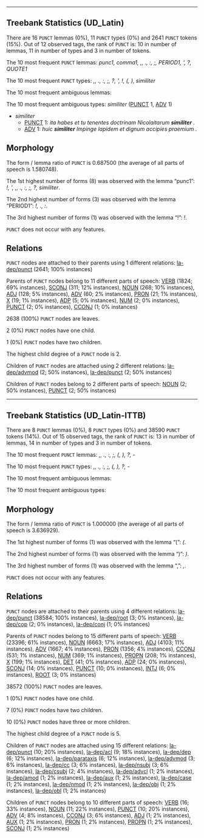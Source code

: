 

--------------------------------------------------------------------------------

## Treebank Statistics (UD_Latin)

There are 16 `PUNCT` lemmas (0%), 11 `PUNCT` types (0%) and 2641 `PUNCT` tokens (15%).
Out of 12 observed tags, the rank of `PUNCT` is: 10 in number of lemmas, 11 in number of types and 3 in number of tokens.

The 10 most frequent `PUNCT` lemmas: <em>punc1, comma1, ,, ., :, ;, PERIOD1, ', ?, QUOTE1</em>

The 10 most frequent `PUNCT` types:  <em>,, ., :, ;, ?, ', !, (, ), similiter</em>

The 10 most frequent ambiguous lemmas: 

The 10 most frequent ambiguous types:  <em>similiter</em> ([PUNCT]() 1, [ADV]() 1)


* <em>similiter</em>
  * [PUNCT]() 1: <em>ita habes et tu tenentes doctrinam Nicolaitarum <b>similiter</b> .</em>
  * [ADV]() 1: <em>huic <b>similiter</b> Impinge lapidem et dignum accipies praemium .</em>

## Morphology

The form / lemma ratio of `PUNCT` is 0.687500 (the average of all parts of speech is 1.580748).

The 1st highest number of forms (8) was observed with the lemma “punc1”: <em>!, ', ,, ., :, ;, ?, similiter</em>.

The 2nd highest number of forms (3) was observed with the lemma “PERIOD1”: <em>!, ., :</em>.

The 3rd highest number of forms (1) was observed with the lemma “!”: <em>!</em>.

`PUNCT` does not occur with any features.


## Relations

`PUNCT` nodes are attached to their parents using 1 different relations: [la-dep/punct]() (2641; 100% instances)

Parents of `PUNCT` nodes belong to 11 different parts of speech: [VERB]() (1824; 69% instances), [SCONJ]() (311; 12% instances), [NOUN]() (268; 10% instances), [ADJ]() (128; 5% instances), [ADV]() (60; 2% instances), [PRON]() (21; 1% instances), [X]() (19; 1% instances), [ADP]() (5; 0% instances), [NUM]() (2; 0% instances), [PUNCT]() (2; 0% instances), [CCONJ]() (1; 0% instances)

2638 (100%) `PUNCT` nodes are leaves.

2 (0%) `PUNCT` nodes have one child.

1 (0%) `PUNCT` nodes have two children.

The highest child degree of a `PUNCT` node is 2.

Children of `PUNCT` nodes are attached using 2 different relations: [la-dep/advmod]() (2; 50% instances), [la-dep/punct]() (2; 50% instances)

Children of `PUNCT` nodes belong to 2 different parts of speech: [NOUN]() (2; 50% instances), [PUNCT]() (2; 50% instances)



--------------------------------------------------------------------------------

## Treebank Statistics (UD_Latin-ITTB)

There are 8 `PUNCT` lemmas (0%), 8 `PUNCT` types (0%) and 38590 `PUNCT` tokens (14%).
Out of 15 observed tags, the rank of `PUNCT` is: 13 in number of lemmas, 14 in number of types and 3 in number of tokens.

The 10 most frequent `PUNCT` lemmas: <em>,, ., :, ;, (, ), ?, -</em>

The 10 most frequent `PUNCT` types:  <em>,, ., :, ;, (, ), ?, -</em>

The 10 most frequent ambiguous lemmas: 

The 10 most frequent ambiguous types:  



## Morphology

The form / lemma ratio of `PUNCT` is 1.000000 (the average of all parts of speech is 3.636929).

The 1st highest number of forms (1) was observed with the lemma “(”: <em>(</em>.

The 2nd highest number of forms (1) was observed with the lemma “)”: <em>)</em>.

The 3rd highest number of forms (1) was observed with the lemma “,”: <em>,</em>.

`PUNCT` does not occur with any features.


## Relations

`PUNCT` nodes are attached to their parents using 4 different relations: [la-dep/punct]() (38584; 100% instances), [la-dep/root]() (3; 0% instances), [la-dep/cop]() (2; 0% instances), [la-dep/conj]() (1; 0% instances)

Parents of `PUNCT` nodes belong to 15 different parts of speech: [VERB]() (23396; 61% instances), [NOUN]() (6663; 17% instances), [ADJ]() (4103; 11% instances), [ADV]() (1667; 4% instances), [PRON]() (1356; 4% instances), [CCONJ]() (531; 1% instances), [NUM]() (369; 1% instances), [PROPN]() (208; 1% instances), [X]() (199; 1% instances), [DET]() (41; 0% instances), [ADP]() (24; 0% instances), [SCONJ]() (14; 0% instances), [PUNCT]() (10; 0% instances), [INTJ]() (6; 0% instances), [ROOT]() (3; 0% instances)

38572 (100%) `PUNCT` nodes are leaves.

1 (0%) `PUNCT` nodes have one child.

7 (0%) `PUNCT` nodes have two children.

10 (0%) `PUNCT` nodes have three or more children.

The highest child degree of a `PUNCT` node is 5.

Children of `PUNCT` nodes are attached using 15 different relations: [la-dep/punct]() (10; 20% instances), [la-dep/acl]() (9; 18% instances), [la-dep/dep]() (6; 12% instances), [la-dep/parataxis]() (6; 12% instances), [la-dep/advmod]() (3; 6% instances), [la-dep/cc]() (3; 6% instances), [la-dep/nsubj]() (3; 6% instances), [la-dep/csubj]() (2; 4% instances), [la-dep/advcl]() (1; 2% instances), [la-dep/amod]() (1; 2% instances), [la-dep/aux]() (1; 2% instances), [la-dep/case]() (1; 2% instances), [la-dep/nmod]() (1; 2% instances), [la-dep/obj]() (1; 2% instances), [la-dep/obl]() (1; 2% instances)

Children of `PUNCT` nodes belong to 10 different parts of speech: [VERB]() (16; 33% instances), [NOUN]() (11; 22% instances), [PUNCT]() (10; 20% instances), [ADV]() (4; 8% instances), [CCONJ]() (3; 6% instances), [ADJ]() (1; 2% instances), [AUX]() (1; 2% instances), [PRON]() (1; 2% instances), [PROPN]() (1; 2% instances), [SCONJ]() (1; 2% instances)

